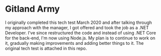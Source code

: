 # Gitland Army

I originally completed this tech test March 2020 and after talking through my approach with the manager, I got offered and took the job as a .NET Developer. I've since restructured the code and instead of using .NET Core for the back-end, I'm now using Node.js. My plan is to continue to work on it, gradually making improvements and adding better things to it. The original tech test is attached in this repo.